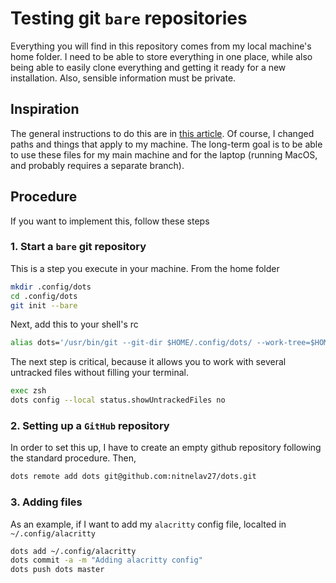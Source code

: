 # Testing git `bare` repositories

Everything you will find in this repository comes from my local machine's home folder. I need to be able to store everything in one place, while also being able to easily clone everything and getting it ready for a new installation. Also, sensible information must be private.

## Inspiration
The general instructions to do this are in [this article](https://www.atlassian.com/git/tutorials/dotfiles). Of course, I changed paths and things that apply to my machine. The long-term goal is to be able to use these files for my main machine and for the laptop (running MacOS, and probably requires a separate branch).

## Procedure
If you want to implement this, follow these steps

### 1. Start a `bare` git repository
This is a step you execute in your machine. From the home folder

``` sh
mkdir .config/dots
cd .config/dots
git init --bare
```

Next, add this to your shell's rc

``` sh
alias dots='/usr/bin/git --git-dir $HOME/.config/dots/ --work-tree=$HOME'
```

The next step is critical, because it allows you to work with several untracked files without filling your terminal. 

``` sh
exec zsh
dots config --local status.showUntrackedFiles no
```

### 2. Setting up a `GitHub` repository
In order to set this up, I have to create an empty github repository following the standard procedure. Then,

``` sh
dots remote add dots git@github.com:nitnelav27/dots.git
```

### 3. Adding files
As an example, if I want to add my `alacritty` config file, localted in `~/.config/alacritty`

``` sh
dots add ~/.config/alacritty
dots commit -a -m "Adding alacritty config"
dots push dots master
```
